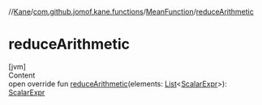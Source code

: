 //[Kane](../../index.md)/[com.github.jomof.kane.functions](../index.md)/[MeanFunction](index.md)/[reduceArithmetic](reduce-arithmetic.md)



# reduceArithmetic  
[jvm]  
Content  
open override fun [reduceArithmetic](reduce-arithmetic.md)(elements: [List](https://kotlinlang.org/api/latest/jvm/stdlib/kotlin.collections/-list/index.html)<[ScalarExpr](../../com.github.jomof.kane/-scalar-expr/index.md)>): [ScalarExpr](../../com.github.jomof.kane/-scalar-expr/index.md)  



